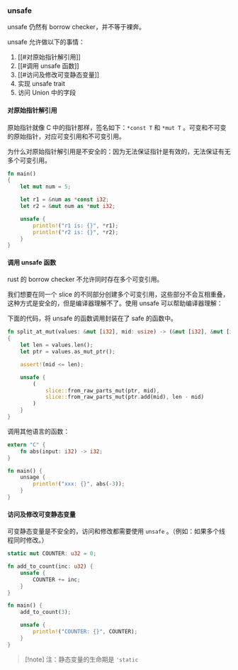 ### unsafe

unsafe 仍然有 borrow checker，并不等于裸奔。

unsafe 允许做以下的事情：

1. [[#对原始指针解引用]]
2. [[#调用 unsafe 函数]]
3. [[#访问及修改可变静态变量]]
4. 实现 unsafe trait
5. 访问 Union 中的字段


#### 对原始指针解引用

原始指针就像 C 中的指针那样，签名如下：`*const T` 和 `*mut T` 。可变和不可变的原始指针，对应可变引用和不可变引用。

为什么对原始指针解引用是不安全的：因为无法保证指针是有效的，无法保证有无多个可变引用。


```rust
fn main()
{
    let mut num = 5;

    let r1 = &num as *const i32;
    let r2 = &mut num as *mut i32;

    unsafe {
        println!("r1 is: {}", *r1);
        println!("r2 is: {}", *r2);
    }
}
```

#### 调用 unsafe 函数

rust 的 borrow checker 不允许同时存在多个可变引用。

我们想要在同一个 slice 的不同部分创建多个可变引用，这些部分不会互相重叠，这种方式是安全的，但是编译器理解不了。使用 unsafe 可以帮助编译器理解：


下面的代码，将 unsafe 的函数调用封装在了 safe 的函数中。

```rust
fn split_at_mut(values: &mut [i32], mid: usize) -> (&mut [i32], &mut [i32])
{
    let len = values.len();
    let ptr = values.as_mut_ptr();

    assert!(mid <= len);

    unsafe {
        (
            slice::from_raw_parts_mut(ptr, mid),
            slice::from_raw_parts_mut(ptr.add(mid), len - mid)
        )
    }
}
```


调用其他语言的函数：

```rust
extern "C" {
    fn abs(input: i32) -> i32;
}

fn main() {
    unsage {
        println!("xxx: {}", abs(-3));
    }
}
```


#### 访问及修改可变静态变量

可变静态变量是不安全的，访问和修改都需要使用 `unsafe` 。（例如：如果多个线程同时修改。）

```rust
static mut COUNTER: u32 = 0;

fn add_to_count(inc: u32) {
    unsafe {
        COUNTER += inc;
    }
}

fn main() {
    add_to_count(3);

    unsafe {
        println!("COUNTER: {}", COUNTER);
    }
}
```

> [!note] 注：静态变量的生命期是 `'static` 
